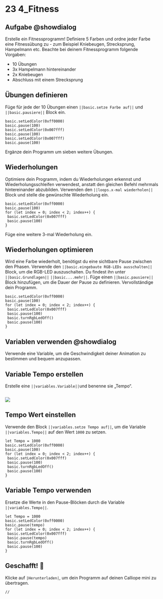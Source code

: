 # 23 4_Fitness


## Aufgabe @showdialog
Erstelle ein Fitnessprogramm! Definiere 5 Farben und ordne jeder Farbe eine Fitnessübung zu - zum Beispiel Kniebeugen, Strecksprung, Hampelmann etc.
Beachte bei deinem Fitnessprogramm folgende Vorgaben:
- 10 Übungen
- 3x Hampelmann hintereinander
- 2x Kniebeugen
- Abschluss mit einem Strecksprung

## Übungen definieren
Füge für jede der 10 Übungen einen ``||basic.setze Farbe auf||`` und ``||basic.pausiere||`` Block ein.

```blocks
basic.setLedColor(0xff0000)
basic.pause(100)
basic.setLedColor(0x007fff)
basic.pause(100)
basic.setLedColor(0x007fff)
basic.pause(100)
```
Ergänze dein Programm um sieben weitere Übungen.

## Wiederholungen
Optimiere dein Programm, indem du Wiederholungen erkennst und Wiederholungsschleifen verwendest, anstatt den gleichen Befehl mehrmals hintereinander abzubilden.
Verwenden den ``||loops.x-mal wiederholen||`` Block und stelle die gewünschte Wiederholung ein.


```blocks
basic.setLedColor(0xff0000)
basic.pause(100)
for (let index = 0; index < 2; index++) {
 basic.setLedColor(0x007fff)
 basic.pause(100)
}
```
Füge eine weitere 3-mal Wiederholung ein.

## Wiederholungen optimieren
Wird eine Farbe wiederholt, benötigst du eine sichtbare Pause zwischen den Phasen.
Verwende den ``||basic.eingebaute RGB-LEDs ausschalten||`` Block, um die RGB-LED auszuschalten.
Du findest ihn unter ``||basic.Grundlagen||`` ``||basic....mehr||``.
Füge einen ``||basic.pausiere||`` Block hinzufügen, um die Dauer der Pause zu definieren.
Vervollständige dein Programm.

```blocks
basic.setLedColor(0xff0000)
basic.pause(100)
for (let index = 0; index < 2; index++) {
 basic.setLedColor(0x007fff)
 basic.pause(100)
 basic.turnRgbLedOff()
 basic.pause(100)
}
```

## Variablen verwenden @showdialog
Verwende eine Variable, um die Geschwindigkeit deiner Animation zu bestimmen und bequem anzupassen.


## Variable Tempo erstellen
Erstelle eine ``||variables.Variable||``und benenne sie „Tempo“.

```
```
![](https://calliope.cc/tutorials/variable_neu.png)

## Tempo Wert einstellen
Verwende den Block ``||variables.setze Tempo auf||``, um die Variable ``||variables.Tempo||`` auf den Wert `1000` zu setzen.

```blocks
let Tempo = 1000
basic.setLedColor(0xff0000)
basic.pause(100)
for (let index = 0; index < 2; index++) {
 basic.setLedColor(0x007fff)
 basic.pause(100)
 basic.turnRgbLedOff()
 basic.pause(100)
}
```
## Variable Tempo verwenden
Ersetze die Werte in den Pause-Blöcken durch die Variable ``||variables.Tempo||``.

```blocks
let Tempo = 1000
basic.setLedColor(0xff0000)
basic.pause(tempo)
for (let index = 0; index < 2; index++) {
 basic.setLedColor(0x007fff)
 basic.pause(tempo)
 basic.turnRgbLedOff()
 basic.pause(100)
}
```
## Geschafft! 🎉
Klicke auf ``|Herunterladen|``, um dein Programm auf deinen Calliope mini zu übertragen.

```template
//
```




















